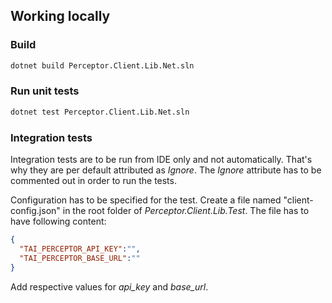 ## Working locally

### Build
```bash
dotnet build Perceptor.Client.Lib.Net.sln
```

### Run unit tests
```bash
dotnet test Perceptor.Client.Lib.Net.sln
```

### Integration tests

Integration tests are to be run from IDE only and not automatically. That's why they are per default attributed as _Ignore_.
The _Ignore_ attribute has to be commented out in order to run the tests.</br>

Configuration has to be specified for the test. Create a file named "client-config.json" in the root folder of _Perceptor.Client.Lib.Test_. The file has to have following content:
```json
{
  "TAI_PERCEPTOR_API_KEY":"",
  "TAI_PERCEPTOR_BASE_URL":""
}
```
Add respective values for _api_key_ and _base_url_.

